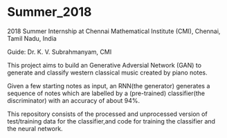 # Summer_2018

2018 Summer Internship at Chennai Mathematical Institute (CMI), Chennai,  Tamil Nadu, India 

Guide: Dr. K. V. Subrahmanyam, CMI

This project aims to build an Generative Adversial Network (GAN) to generate and classify western classical music created by piano notes. 

Given a few starting notes as input, an RNN(the generator) generates a sequence of notes which are labelled by a (pre-trained) classifier(the discriminator) with an accuracy of about 94%.  

This repository consists of the processed and unprocessed version of test/training data for the classifier,and code for training the classifier and the neural network.  
